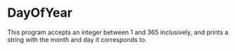# DayOfYear
This program accepts an integer between 1 and 365 inclusively, and prints a string with the month and day it corresponds to.
